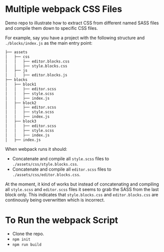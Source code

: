# Multiple webpack CSS Files

Demo repo to illustrate how to extract CSS from different named SASS files and compile them down to specific CSS files.

For example, say you have a project with the following structure and `./blocks/index.js` as the main entry point:

```bash
├── assets
│   ├── css
│   │   ├── editor.blocks.css
│   │   ├── style.blocks.css
│   ├── js
│   │   ├── editor.blocks.js
├── blocks
│   ├── block1
│   │   ├── editor.scss
│   │   ├── style.scss
│   │   ├── index.js
│   ├── block2
│   │   ├── editor.scss
│   │   ├── style.scss
│   │   ├── index.js
│   ├── block3
│   │   ├── editor.scss
│   │   ├── style.scss
│   │   ├── index.js
│   ├── index.js
```

When webpack runs it should:

* Concatenate and compile all `style.scss` files to `./assets/css/style.blocks.css`.
* Concatenate and compile all `editor.scss` files to `./assets/css/editor.blocks.css`.

At the moment, it kind of works but instead of concatenating and compiling all `style.scss` and `editor.scss` files it seems to grab the SASS from the last block only. This indicates that `style.blocks.css` and `editor.blocks.css` are continously being overwritten which is incorrect.

# To Run the webpack Script

* Clone the repo.
* `npm init`
* `npm run build`
